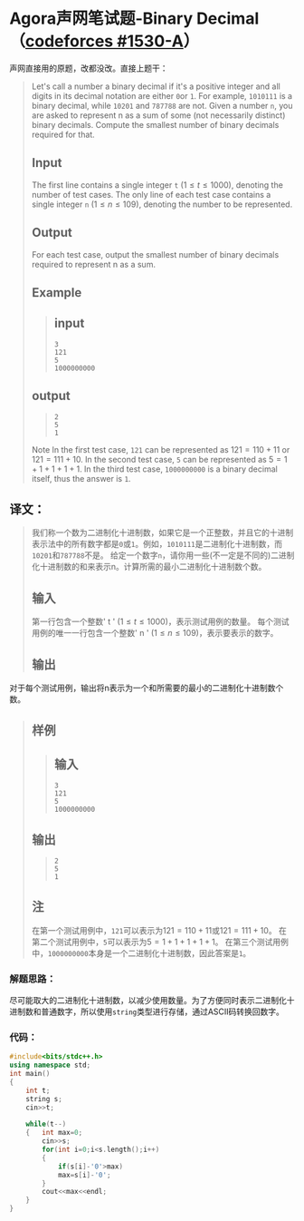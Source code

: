 # Agora声网笔试题-Binary Decimal（[codeforces #1530-A](https://codeforces.com/contest/1530/problem/A)）
声网直接用的原题，改都没改。直接上题干：
>Let's call a number a binary decimal if it's a positive integer and all digits in its decimal notation are either `0`or `1`. For example, `1010111` is a binary decimal, while `10201` and `787788` are not.
>Given a number `n`, you are asked to represent n as a sum of some (not necessarily distinct) binary decimals. Compute the smallest number of binary decimals required for that.
>## Input
>The first line contains a single integer `t` $(1≤t≤1000)$, denoting the number of test cases.
>The only line of each test case contains a single integer `n` $(1≤n≤109)$, denoting the number to be represented.
>## Output
>For each test case, output the smallest number of binary decimals required to represent n as a sum.
>## Example
>>## input
>>```
>>3
>>121
>>5
>>1000000000
>
>## output
>>```
>>2
>>5
>>1
>
>Note
>In the first test case, `121` can be represented as $121=110+11$ or $121=111+10$.
>In the second test case, `5` can be represented as $5=1+1+1+1+1$.
>In the third test case, `1000000000` is a binary decimal itself, thus the answer is `1`.
## 译文：
>我们称一个数为二进制化十进制数，如果它是一个正整数，并且它的十进制表示法中的所有数字都是`0`或`1`。例如，`1010111`是二进制化十进制数，而`10201`和`787788`不是。
给定一个数字`n`，请你用一些(不一定是不同的)二进制化十进制数的和来表示n。计算所需的最小二进制化十进制数个数。
> ## 输入
>第一行包含一个整数' t ' $(1≤t≤1000)$，表示测试用例的数量。
>每个测试用例的唯一一行包含一个整数' n ' $(1≤n≤109)$，表示要表示的数字。
> ## 输出
对于每个测试用例，输出将n表示为一个和所需要的最小的二进制化十进制数个数。
> ## 样例
> > ## 输入
>>```
>>3
>>121
>>5
>>1000000000
>
> ## 输出
>>```
>>2
>>5
>>1
>
> ## 注
>在第一个测试用例中，`121`可以表示为$121=110+11$或$121=111+10$。
>在第二个测试用例中，`5`可以表示为$5=1+1+1+1+1$。
>在第三个测试用例中，`1000000000`本身是一个二进制化十进制数，因此答案是`1`。

### 解题思路：
尽可能取大的二进制化十进制数，以减少使用数量。为了方便同时表示二进制化十进制数和普通数字，所以使用`string`类型进行存储，通过ASCII码转换回数字。
### 代码：
```cpp
#include<bits/stdc++.h>
using namespace std;
int main()
{
	int t;
	string s;
	cin>>t;
	
	while(t--)
	{	int max=0;
		cin>>s;
		for(int i=0;i<s.length();i++)
		{
			if(s[i]-'0'>max)
			max=s[i]-'0';
		}
		cout<<max<<endl;
	}
}
```